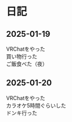 # 日記

## 2025-01-19
VRChatをやった  
買い物行った  
ご飯食べた（夜）

## 2025-01-20
VRChatをやった  
カラオケ5時間ぐらいした  
ドンキ行った
